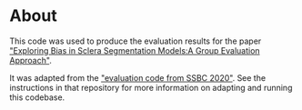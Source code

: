# About
This code was used to produce the evaluation results for the paper ["Exploring Bias in Sclera Segmentation Models:A Group Evaluation Approach"](https://sclera.fri.uni-lj.si/publications.html#TIFS_2022).

It was adapted from the ["evaluation code from SSBC 2020"](https://github.com/MatejVitek/SSBC). See the instructions in that repository for more information on adapting and running this codebase.
